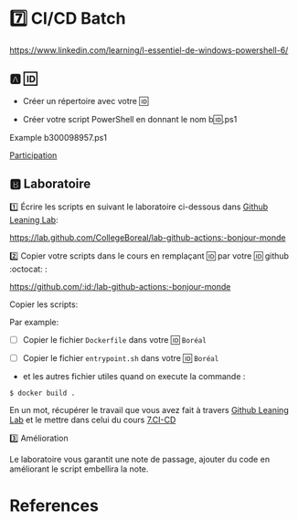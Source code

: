 # :seven: CI/CD Batch


https://www.linkedin.com/learning/l-essentiel-de-windows-powershell-6/

## :a: :id:

* Créer un répertoire avec votre :id:

* Créer votre script PowerShell en donnant le nom b:id:.ps1

Example b300098957.ps1

[Participation](Participation.md)

## :b: Laboratoire

:one: Écrire les scripts en suivant le laboratoire ci-dessous dans [Github Leaning Lab](https://lab.github.com/CollegeBoreal):

https://lab.github.com/CollegeBoreal/lab-github-actions:-bonjour-monde


:two: Copier votre scripts dans le cours en remplaçant :id: par votre :id: github :octocat: :


https://github.com/:id:/lab-github-actions:-bonjour-monde

Copier les scripts:

Par example:

- [ ] Copier le fichier `Dockerfile` dans votre :id: `Boréal` 

- [ ] Copier le fichier `entrypoint.sh` dans votre :id: `Boréal` 

- et les autres fichier utiles quand on execute la commande :

```
$ docker build .
```

En un mot, récupérer le travail que vous avez fait à travers [Github Leaning Lab](https://lab.github.com/CollegeBoreal) et le mettre dans celui du cours [7.CI-CD](../7.CI-CD)

:three: Amélioration

Le laboratoire vous garantit une note de passage, ajouter du code en améliorant le script embellira la note.

# References

